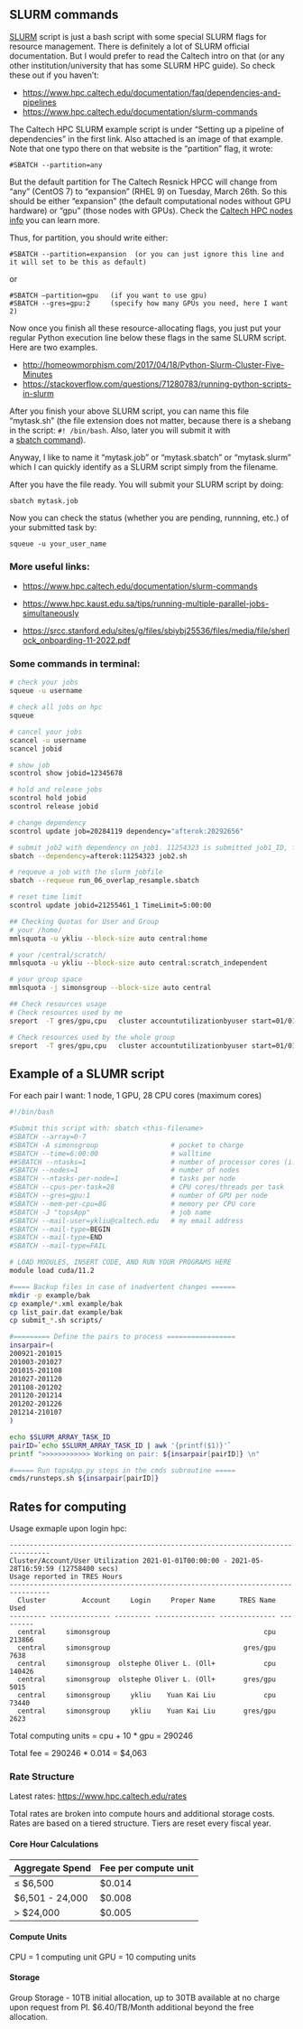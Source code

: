 
## SLURM commands

[SLURM](https://slurm.schedmd.com/documentation.html) script is just a bash script with some special SLURM flags for resource management. There is definitely a lot of SLURM official documentation. But I would prefer to read the Caltech intro on that (or any other institution/university that has some SLURM HPC guide). So check these out if you haven’t:
- https://www.hpc.caltech.edu/documentation/faq/dependencies-and-pipelines
- https://www.hpc.caltech.edu/documentation/slurm-commands

The Caltech HPC SLURM example script is under “Setting up a pipeline of dependencies” in the first link. Also attached is an image of that example. Note that one typo there on that website is the “partition” flag, it wrote:
```
#SBATCH --partition=any
```
But the default partition for The Caltech Resnick HPCC will change from “any” (CentOS 7) to “expansion” (RHEL 9) on Tuesday, March 26th. So this should be either “expansion” (the default computational nodes without GPU hardware) or “gpu” (those nodes with GPUs). Check the [Caltech HPC nodes info](https://www.hpc.caltech.edu/resources) you can learn more.

Thus, for partition, you should write either:
```
#SBATCH --partition=expansion  (or you can just ignore this line and it will set to be this as default)
```
or
```
#SBATCH —partition=gpu   (if you want to use gpu)
#SBATCH --gres=gpu:2     (specify how many GPUs you need, here I want 2)
```


Now once you finish all these resource-allocating flags, you just put your regular Python execution line below these flags in the same SLURM script. Here are two examples.
- http://homeowmorphism.com/2017/04/18/Python-Slurm-Cluster-Five-Minutes
- https://stackoverflow.com/questions/71280783/running-python-scripts-in-slurm

After you finish your above SLURM script, you can name this file “mytask.sh” (the file extension does not matter, because there is a shebang in the script: `#! /bin/bash`. Also, later you will submit it with a [sbatch command](https://slurm.schedmd.com/sbatch.html)).

Anyway, I like to name it “mytask.job” or “mytask.sbatch” or “mytask.slurm” which I can quickly identify as a SLURM script simply from the filename.

After you have the file ready. You will submit your SLURM script by doing:
```
sbatch mytask.job
```

Now you can check the status (whether you are pending, runnning, etc.) of your submitted task by:
```
squeue -u your_user_name
```


### More useful links:
- https://www.hpc.caltech.edu/documentation/slurm-commands

- https://www.hpc.kaust.edu.sa/tips/running-multiple-parallel-jobs-simultaneously

- https://srcc.stanford.edu/sites/g/files/sbiybj25536/files/media/file/sherlock_onboarding-11-2022.pdf


### Some commands in terminal:
```bash
# check your jobs
squeue -u username

# check all jobs on hpc
squeue

# cancel your jobs
scancel -u username
scancel jobid

# show job
scontrol show jobid=12345678

# hold and release jobs
scontrol hold jobid
scontrol release jobid

# change dependency
scontrol update job=20284119 dependency="afterok:20292656"

# submit job2 with dependency on job1. 11254323 is submitted job1_ID, fo
sbatch --dependency=afterok:11254323 job2.sh

# requeue a job with the slurm jobfile
sbatch --requeue run_06_overlap_resample.sbatch

# reset time limit
scontrol update jobid=21255461_1 TimeLimit=5:00:00

## Checking Quotas for User and Group
# your /home/
mmlsquota -u ykliu --block-size auto central:home

# your /central/scratch/
mmlsquota -u ykliu --block-size auto central:scratch_independent

# your group space
mmlsquota -j simonsgroup --block-size auto central

## Check resources usage
# Check resources used by me
sreport  -T gres/gpu,cpu   cluster accountutilizationbyuser start=01/01/21T00:00:00 end=now    -t hours user=ykliu

# Check resources used by the whole group
sreport  -T gres/gpu,cpu   cluster accountutilizationbyuser start=01/01/21T00:00:00 end=now    -t hours account=simonsgroup
```



## Example of a SLUMR script

For each pair I want: 1 node, 1 GPU, 28 CPU cores (maximum cores)
```bash
#!/bin/bash

#Submit this script with: sbatch <this-filename>
#SBATCH --array=0-7
#SBATCH -A simonsgroup                  # pocket to charge
#SBATCH --time=6:00:00                  # walltime
##SBATCH --ntasks=1                     # number of processor cores (i.e. tasks)
#SBATCH --nodes=1                       # number of nodes
#SBATCH --ntasks-per-node=1             # tasks per node
#SBATCH --cpus-per-task=28              # CPU cores/threads per task
#SBATCH --gres=gpu:1                    # number of GPU per node
#SBATCH --mem-per-cpu=8G                # memory per CPU core
#SBATCH -J "topsApp"                    # job name
#SBATCH --mail-user=ykliu@caltech.edu   # my email address
#SBATCH --mail-type=BEGIN
#SBATCH --mail-type=END
#SBATCH --mail-type=FAIL

# LOAD MODULES, INSERT CODE, AND RUN YOUR PROGRAMS HERE
module load cuda/11.2

#==== Backup files in case of inadvertent changes ======
mkdir -p example/bak
cp example/*.xml example/bak
cp list_pair.dat example/bak
cp submit_*.sh scripts/

#========= Define the pairs to process =================
insarpair=(
200921-201015
201003-201027
201015-201108
201027-201120
201108-201202
201120-201214
201202-201226
201214-210107
)

echo $SLURM_ARRAY_TASK_ID
pairID=`echo $SLURM_ARRAY_TASK_ID | awk '{printf($1)}'`
printf ">>>>>>>>>>>> Working on pair: ${insarpair[pairID]} \n"

#===== Run topsApp.py steps in the cmds subroutine =====
cmds/runsteps.sh ${insarpair[pairID]}
```


## Rates for computing

Usage exmaple upon login hpc:
```
--------------------------------------------------------------------------------
Cluster/Account/User Utilization 2021-01-01T00:00:00 - 2021-05-28T16:59:59 (12758400 secs)
Usage reported in TRES Hours
--------------------------------------------------------------------------------
  Cluster         Account     Login     Proper Name      TRES Name      Used
--------- --------------- --------- --------------- -------------- ---------
  central     simonsgroup                                      cpu    213866
  central     simonsgroup                                 gres/gpu      7638
  central     simonsgroup  olstephe Oliver L. (Oll+            cpu    140426
  central     simonsgroup  olstephe Oliver L. (Oll+       gres/gpu      5015
  central     simonsgroup     ykliu    Yuan Kai Liu            cpu     73440
  central     simonsgroup     ykliu    Yuan Kai Liu       gres/gpu      2623
```

Total computing units = cpu + 10 * gpu = 290246

Total fee = 290246 * 0.014 = $4,063

### Rate Structure

Latest rates: <https://www.hpc.caltech.edu/rates>

Total rates are broken into compute hours and additional storage costs. Rates are based on a tiered structure. Tiers are reset every fiscal year.

#### Core Hour Calculations

| Aggregate Spend | Fee per compute unit |
| --------------- | -------------------- |
| ≤ $6,500        | $0.014               |
| $6,501 - 24,000 | $0.008               |
| > $24,000       | $0.005               |

#### Compute Units

CPU = 1 computing unit
GPU = 10 computing units

#### Storage

Group Storage - 10TB initial allocation, up to 30TB available at no charge upon request from PI.
$6.40/TB/Month additional beyond the free allocation.
